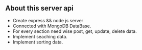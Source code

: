 ## About this server api

- Create express && node js server
- Connected with MongoDB DataBase.
- For every section need wise post, get, update, delete data.
- Implement seaching data.
- Implement sorting data.
